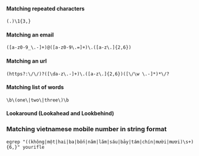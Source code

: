#### Matching repeated characters

```
(.)\1{3,}
```
#### Matching an email
```
([a-z0-9_\.-]+)@([a-z0-9\.=]+)\.([a-z\.]{2,6})
```
#### Matching an url
```
(https?:\/\/)?([\da-z\.-]+)\.([a-z\.]{2,6})([\/\w \.-]*)*\/?
```
#### Matching list of words
```
\b\(one\|two\|three\)\b
```
#### Lookaround (Lookahead and Lookbehind)

### Matching vietnamese mobile number in string format
```
egrep "((không|một|hai|ba|bốn|năm|lăm|sáu|bảy|tám|chín|mười|mươi)\s+){6,}" yourifle
```
